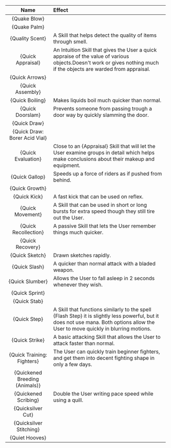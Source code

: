 | **Name** | **Effect** |
|:--------:|:-----------|
| {Quake Blow} | |
| {Quake Palm} | |
| {Quality Scent} |A Skill that helps detect the quality of items through smell. |
| {Quick Appraisal} |An Intuition Skill that gives the User a quick appraise of the value of various objects.Doesn't work or gives nothing much if the objects are warded from appraisal. |
| {Quick Arrows} | |
| {Quick Assembly} | |
| {Quick Boiling} |Makes liquids boil much quicker than normal. |
| {Quick Doorslam} |Prevents someone from passing trough a door way by quickly slamming the door. |
| {Quick Draw} | |
| {Quick Draw: Borer Acid Vial} | |
| {Quick Evaluation} |Close to an {Appraisal} Skill that will let the User examine groups in detail which helps make conclusions about their makeup and equipment. |
| {Quick Gallop} |Speeds up a force of riders as if pushed from behind. |
| {Quick Growth} | |
| {Quick Kick} |A fast kick that can be used on reflex. |
| {Quick Movement} |A Skill that can be used in short or long bursts for extra speed though they still tire out the User. |
| {Quick Recollection} |A passive Skill that lets the User remember things much quicker. |
| {Quick Recovery} | |
| {Quick Sketch} |Drawn sketches rapidly. |
| {Quick Slash} |A quicker than normal attack with a bladed weapon. |
| {Quick Slumber} |Allows the User to fall asleep in 2 seconds whenever they wish. |
| {Quick Sprint} | |
| {Quick Stab} | |
| {Quick Step} |A Skill that functions similarly to the spell {Flash Step} it is slightly less powerful, but it does not use mana. Both options allow the User to move quickly in blurring motions. |
| {Quick Strike} |A basic attacking Skill that allows the User to attack faster than normal. |
| {Quick Training: Fighters} |The User can quickly train beginner fighters, and get them into decent fighting shape in only a few days. |
| {Quickened Breeding (Animals)} | |
| {Quickened Scribing} |Double the User writing pace speed while using a quill. |
| {Quicksilver Cut} | |
| {Quicksilver Stitching} | |
| {Quiet Hooves} | |
